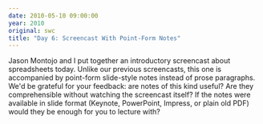```yaml
---
date: 2010-05-10 09:00:00
year: 2010
original: swc
title: "Day 6: Screencast With Point-Form Notes"
---
```

<p>Jason Montojo and I put together an introductory screencast about spreadsheets today. Unlike our previous screencasts, this one is accompanied by point-form slide-style notes instead of prose paragraphs. We'd be grateful for your feedback: are notes of this kind useful? Are they comprehensible without watching the screencast itself? If the notes were available in slide format (Keynote, PowerPoint, Impress, or plain old PDF) would they be enough for you to lecture with?</p>
